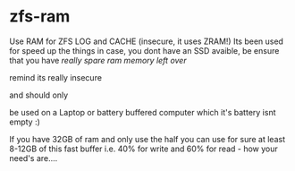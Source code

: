 # zfs-ram
Use RAM for ZFS LOG and CACHE (insecure, it uses ZRAM!)
Its been used for speed up the things in case, you dont have an SSD avaible, 
be ensure that you have _*really spare ram memory left over*_ 

remind 
its 
really 
insecure 

and 
should 
only 

be used on a Laptop or battery buffered computer which it's battery isnt empty :)

If you have 32GB of ram and only use the half you can use for sure at least 8-12GB of this fast buffer i.e. 40% for write and 60% for read - how your need's are....
